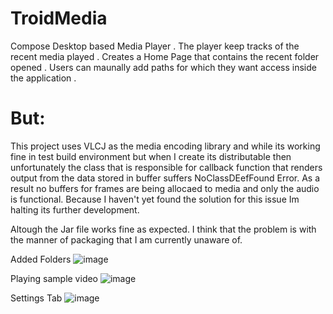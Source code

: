 # TroidMedia
Compose Desktop based Media Player . The player keep tracks of the recent media played . Creates a Home Page that contains the recent folder opened . Users can maunally add paths for which they want access inside the application .

# But:
This project uses VLCJ as the media encoding library and while its working fine in test build environment but when I create its distributable then unfortunately the class that is responsible for callback function that renders output from the data stored in buffer suffers NoClassDEefFound Error.
As a result no buffers for frames are being allocaed to media and only the audio is functional. Because I haven't yet found  the solution for this issue Im halting its further development.


Altough the Jar file works fine as expected. I think that the problem is with the manner of packaging that I am currently unaware of.

Added Folders
![image](https://github.com/UjjwalT1/TroidMedia/assets/121283901/c36b6678-936e-4e47-b673-7fa4438ee20b)

Playing sample video
![image](https://github.com/UjjwalT1/TroidMedia/assets/121283901/1df95ae3-10b7-44d2-b0c0-ad820179b185)

Settings Tab
![image](https://github.com/UjjwalT1/TroidMedia/assets/121283901/9d491396-666b-4c98-9abc-44e21bb840ff)





